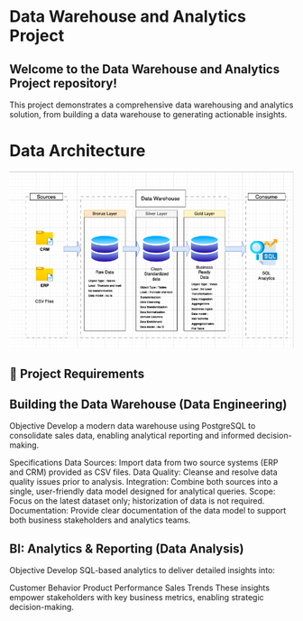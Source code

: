 # Data Warehouse and Analytics Project
## Welcome to the Data Warehouse and Analytics Project repository! 
This project demonstrates a comprehensive data warehousing and analytics solution, from building a data warehouse to generating actionable insights.

# Data Architecture
![Data Architecture](documents/data_architecture.png)

## 🚀 Project Requirements
## Building the Data Warehouse (Data Engineering)

Objective
Develop a modern data warehouse using PostgreSQL to consolidate sales data, enabling analytical reporting and informed decision-making.

Specifications
Data Sources: Import data from two source systems (ERP and CRM) provided as CSV files.
Data Quality: Cleanse and resolve data quality issues prior to analysis.
Integration: Combine both sources into a single, user-friendly data model designed for analytical queries.
Scope: Focus on the latest dataset only; historization of data is not required.
Documentation: Provide clear documentation of the data model to support both business stakeholders and analytics teams.

## BI: Analytics & Reporting (Data Analysis)
Objective
Develop SQL-based analytics to deliver detailed insights into:

Customer Behavior
Product Performance
Sales Trends
These insights empower stakeholders with key business metrics, enabling strategic decision-making.
